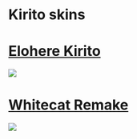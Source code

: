 # Kirito skins

# [Elohere Kirito](https://download1650.mediafire.com/fq3w2ol0wbdg/s4j7s39thz8sijt/-++++++++++++++++Elohere.osk)
![](https://osu.ppy.sh/ss/14102508/9782)

# [Whitecat Remake](https://download2268.mediafire.com/xe6zdkktcrjg/3853wivkr2cdot6/-++++++++++++++++Whitecat+Remake.osk)
![](https://osu.ppy.sh/ss/14102563/90eb)
